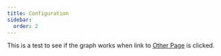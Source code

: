 ```yaml
---
title: Configuration
sidebar:
  order: 2
---
```


This is a test to see if the graph works when link to [Other Page](./OtherPage.md) is clicked.
